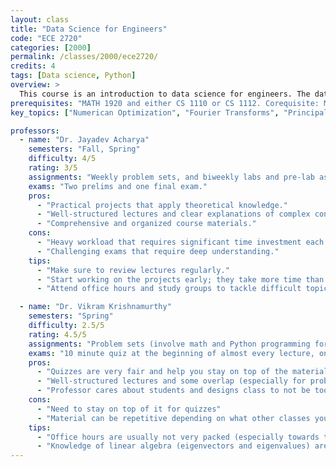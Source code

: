 ```yaml
---
layout: class
title: "Data Science for Engineers"
code: "ECE 2720"
categories: [2000]
permalink: /classes/2000/ece2720/
credits: 4
tags: [Data science, Python]
overview: >
  This course is an introduction to data science for engineers. The data science workflow: acquisition and cleansing, exploration and modeling, prediction and decision making, visualization and presentation. Tools for data science including numerical optimization, the Discrete Fourier Transform, Principal Component Analysis, and probability with a focus on statistical inference and correlation methods. Techniques for different steps in the workflow including outlier detection, filtering, regression, classification, and techniques for avoiding overfitting. Methods for combining domain-agnostic data analysis tools with the types of domain-specific knowledge that are common in engineering. Ethical considerations. Optional topics include classification via neural networks, outlier detection, and Markov chains. Programming projects are in Python.
prerequisites: "MATH 1920 and either CS 1110 or CS 1112. Corequisite: MATH 2940"
key_topics: ["Numerican Optimization", "Fourier Transforms", "Principal Component Analysis", "Image Processing", "Probability", "Markov Chains"]

professors:
  - name: "Dr. Jayadev Acharya"
    semesters: "Fall, Spring"
    difficulty: 4/5
    rating: 3/5
    assignments: "Weekly problem sets, and biweekly labs and pre-lab assignments."
    exams: "Two prelims and one final exam."
    pros:
      - "Practical projects that apply theoretical knowledge."
      - "Well-structured lectures and clear explanations of complex concepts."
      - "Comprehensive and organized course materials."
    cons:
      - "Heavy workload that requires significant time investment each week."
      - "Challenging exams that require deep understanding."
    tips:
      - "Make sure to review lectures regularly."
      - "Start working on the projects early; they take more time than expected."
      - "Attend office hours and study groups to tackle difficult topics."

  - name: "Dr. Vikram Krishnamurthy"
    semesters: "Spring"
    difficulty: 2.5/5
    rating: 4.5/5
    assignments: "Problem sets (involve math and Python programming for simulating)"
    exams: "10 minute quiz at the beginning of almost every lecture, one take-home final"
    pros:
      - "Quizzes are very fair and help you stay on top of the material"
      - "Well-structured lectures and some overlap (especially for probability and random variable section) with classes like CS2800 and ECE 3100"
      - "Professor cares about students and designs class to not be too stressful"
    cons:
      - "Need to stay on top of it for quizzes"
      - "Material can be repetitive depending on what other classes you have taken"
    tips:
      - "Office hours are usually not very packed (especially towards the start of an assignment's release date), so take advantage of them"
      - "Knowledge of linear algebra (eigenvectors and eigenvalues) are helpful for understanding the material, but professor will re-teach it from first principles during lecture"
---
```

